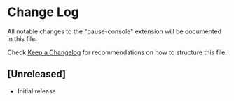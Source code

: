 # Change Log

All notable changes to the "pause-console" extension will be documented in this file.

Check [Keep a Changelog](http://keepachangelog.com/) for recommendations on how to structure this file.

## [Unreleased]

- Initial release